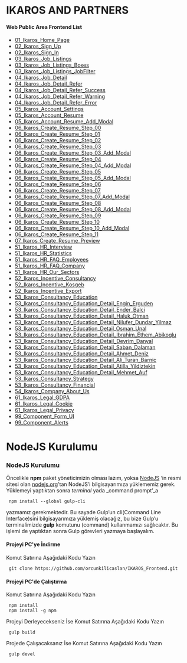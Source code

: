 # IKAROS AND PARTNERS

#### Web Public Area Frontend List
 - [01_Ikaros_Home_Page](https://orcunkilicaslan.github.io/IKAROS_Frontend/01_Ikaros_Home_Page.html)
 - [02_Ikaros_Sign_Up](https://orcunkilicaslan.github.io/IKAROS_Frontend/02_Ikaros_Sign_Up.html)
 - [02_Ikaros_Sign_In](https://orcunkilicaslan.github.io/IKAROS_Frontend/02_Ikaros_Sign_In.html)
 - [03_Ikaros_Job_Listings](https://orcunkilicaslan.github.io/IKAROS_Frontend/03_Ikaros_Job_Listings.html)
 - [03_Ikaros_Job_Listings_Boxes](https://orcunkilicaslan.github.io/IKAROS_Frontend/03_Ikaros_Job_Listings_Boxes.html)
 - [03_Ikaros_Job_Listings_JobFilter](https://orcunkilicaslan.github.io/IKAROS_Frontend/03_Ikaros_Job_Listings_JobFilter.html)
 - [04_Ikaros_Job_Detail](https://orcunkilicaslan.github.io/IKAROS_Frontend/04_Ikaros_Job_Detail.html)
 - [04_Ikaros_Job_Detail_Refer](https://orcunkilicaslan.github.io/IKAROS_Frontend/04_Ikaros_Job_Detail_Refer.html)
 - [04_Ikaros_Job_Detail_Refer_Success](https://orcunkilicaslan.github.io/IKAROS_Frontend/04_Ikaros_Job_Detail_Refer_Success.html)
 - [04_Ikaros_Job_Detail_Refer_Warning](https://orcunkilicaslan.github.io/IKAROS_Frontend/04_Ikaros_Job_Detail_Refer_Warning.html)
 - [04_Ikaros_Job_Detail_Refer_Error](https://orcunkilicaslan.github.io/IKAROS_Frontend/04_Ikaros_Job_Detail_Refer_Error.html)
 - [05_Ikaros_Account_Settings](https://orcunkilicaslan.github.io/IKAROS_Frontend/05_Ikaros_Account_Settings.html)
 - [05_Ikaros_Account_Resume](https://orcunkilicaslan.github.io/IKAROS_Frontend/05_Ikaros_Account_Resume.html)
 - [05_Ikaros_Account_Resume_Add_Modal](https://orcunkilicaslan.github.io/IKAROS_Frontend/05_Ikaros_Account_Resume_Add_Modal.html)
 - [06_Ikaros_Create_Resume_Step_00](https://orcunkilicaslan.github.io/IKAROS_Frontend/06_Ikaros_Create_Resume_Step_00.html)
 - [06_Ikaros_Create_Resume_Step_01](https://orcunkilicaslan.github.io/IKAROS_Frontend/06_Ikaros_Create_Resume_Step_01.html)
 - [06_Ikaros_Create_Resume_Step_02](https://orcunkilicaslan.github.io/IKAROS_Frontend/06_Ikaros_Create_Resume_Step_02.html)
 - [06_Ikaros_Create_Resume_Step_03](https://orcunkilicaslan.github.io/IKAROS_Frontend/06_Ikaros_Create_Resume_Step_03.html)
 - [06_Ikaros_Create_Resume_Step_03_Add_Modal](https://orcunkilicaslan.github.io/IKAROS_Frontend/06_Ikaros_Create_Resume_Step_03_Add_Modal.html)
 - [06_Ikaros_Create_Resume_Step_04](https://orcunkilicaslan.github.io/IKAROS_Frontend/06_Ikaros_Create_Resume_Step_04.html)
 - [06_Ikaros_Create_Resume_Step_04_Add_Modal](https://orcunkilicaslan.github.io/IKAROS_Frontend/06_Ikaros_Create_Resume_Step_04_Add_Modal.html)
 - [06_Ikaros_Create_Resume_Step_05](https://orcunkilicaslan.github.io/IKAROS_Frontend/06_Ikaros_Create_Resume_Step_05.html)
 - [06_Ikaros_Create_Resume_Step_05_Add_Modal](https://orcunkilicaslan.github.io/IKAROS_Frontend/06_Ikaros_Create_Resume_Step_05_Add_Modal.html)
 - [06_Ikaros_Create_Resume_Step_06](https://orcunkilicaslan.github.io/IKAROS_Frontend/06_Ikaros_Create_Resume_Step_06.html)
 - [06_Ikaros_Create_Resume_Step_07](https://orcunkilicaslan.github.io/IKAROS_Frontend/06_Ikaros_Create_Resume_Step_07.html)
 - [06_Ikaros_Create_Resume_Step_07_Add_Modal](https://orcunkilicaslan.github.io/IKAROS_Frontend/06_Ikaros_Create_Resume_Step_07_Add_Modal.html)
 - [06_Ikaros_Create_Resume_Step_08](https://orcunkilicaslan.github.io/IKAROS_Frontend/06_Ikaros_Create_Resume_Step_08.html)
 - [06_Ikaros_Create_Resume_Step_08_Add_Modal](https://orcunkilicaslan.github.io/IKAROS_Frontend/06_Ikaros_Create_Resume_Step_08_Add_Modal.html)
 - [06_Ikaros_Create_Resume_Step_09](https://orcunkilicaslan.github.io/IKAROS_Frontend/06_Ikaros_Create_Resume_Step_09.html)
 - [06_Ikaros_Create_Resume_Step_10](https://orcunkilicaslan.github.io/IKAROS_Frontend/06_Ikaros_Create_Resume_Step_10.html)
 - [06_Ikaros_Create_Resume_Step_10_Add_Modal](https://orcunkilicaslan.github.io/IKAROS_Frontend/06_Ikaros_Create_Resume_Step_10.html)
 - [06_Ikaros_Create_Resume_Step_11](https://orcunkilicaslan.github.io/IKAROS_Frontend/06_Ikaros_Create_Resume_Step_11.html)
 - [07_Ikaros_Create_Resume_Preview](https://orcunkilicaslan.github.io/IKAROS_Frontend/07_Ikaros_Create_Resume_Preview.html)
 - [51_Ikaros_HR_Interview](https://orcunkilicaslan.github.io/IKAROS_Frontend/51_Ikaros_HR_Interview.html)
 - [51_Ikaros_HR_Statistics](https://orcunkilicaslan.github.io/IKAROS_Frontend/51_Ikaros_HR_Statistics.html)
 - [51_Ikaros_HR_FAQ_Employees](https://orcunkilicaslan.github.io/IKAROS_Frontend/51_Ikaros_HR_FAQ_Employees.html)
 - [51_Ikaros_HR_FAQ_Company](https://orcunkilicaslan.github.io/IKAROS_Frontend/51_Ikaros_HR_FAQ_Company.html)
 - [51_Ikaros_HR_Our_Sectors](https://orcunkilicaslan.github.io/IKAROS_Frontend/51_Ikaros_HR_Our_Sectors.html)
 - [52_Ikaros_Incentive_Consultancy](https://orcunkilicaslan.github.io/IKAROS_Frontend/52_Ikaros_Incentive_Consultancy.html)
 - [52_Ikaros_Incentive_Kosgeb](https://orcunkilicaslan.github.io/IKAROS_Frontend/52_Ikaros_Incentive_Kosgeb.html)
 - [52_Ikaros_Incentive_Export](https://orcunkilicaslan.github.io/IKAROS_Frontend/52_Ikaros_Incentive_Export.html)
 - [53_Ikaros_Consultancy_Education](https://orcunkilicaslan.github.io/IKAROS_Frontend/53_Ikaros_Consultancy_Education.html)
 - [53_Ikaros_Consultancy_Education_Detail_Engin_Erguden](https://orcunkilicaslan.github.io/IKAROS_Frontend/53_Ikaros_Consultancy_Education_Detail_Engin_Erguden.html)
 - [53_Ikaros_Consultancy_Education_Detail_Ender_Balci](https://orcunkilicaslan.github.io/IKAROS_Frontend/53_Ikaros_Consultancy_Education_Detail_Ender_Balci.html)
 - [53_Ikaros_Consultancy_Education_Detail_Haluk_Otman](https://orcunkilicaslan.github.io/IKAROS_Frontend/53_Ikaros_Consultancy_Education_Detail_Haluk_Otman.html)
 - [53_Ikaros_Consultancy_Education_Detail_Nilufer_Dundar_Yilmaz](https://orcunkilicaslan.github.io/IKAROS_Frontend/53_Ikaros_Consultancy_Education_Detail_Nilufer_Dundar_Yilmaz.html)
 - [53_Ikaros_Consultancy_Education_Detail_Osman_Unal](https://orcunkilicaslan.github.io/IKAROS_Frontend/53_Ikaros_Consultancy_Education_Detail_Osman_Unal.html)
 - [53_Ikaros_Consultancy_Education_Detail_Ibrahim_Ethem_Abikoglu](https://orcunkilicaslan.github.io/IKAROS_Frontend/53_Ikaros_Consultancy_Education_Detail_Ibrahim_Ethem_Abikoglu.html)
 - [53_Ikaros_Consultancy_Education_Detail_Devrim_Danyal](https://orcunkilicaslan.github.io/IKAROS_Frontend/53_Ikaros_Consultancy_Education_Detail_Devrim_Danyal.html)
 - [53_Ikaros_Consultancy_Education_Detail_Saban_Dalaman](https://orcunkilicaslan.github.io/IKAROS_Frontend/53_Ikaros_Consultancy_Education_Detail_Saban_Dalaman.html)
 - [53_Ikaros_Consultancy_Education_Detail_Ahmet_Deniz](https://orcunkilicaslan.github.io/IKAROS_Frontend/53_Ikaros_Consultancy_Education_Detail_Ahmet_Deniz.html)
 - [53_Ikaros_Consultancy_Education_Detail_Ali_Turan_Barnic](https://orcunkilicaslan.github.io/IKAROS_Frontend/53_Ikaros_Consultancy_Education_Detail_Ali_Turan_Barnic.html)
 - [53_Ikaros_Consultancy_Education_Detail_Atilla_Yildiztekin](https://orcunkilicaslan.github.io/IKAROS_Frontend/53_Ikaros_Consultancy_Education_Detail_Atilla_Yildiztekin.html)
 - [53_Ikaros_Consultancy_Education_Detail_Mehmet_Auf](https://orcunkilicaslan.github.io/IKAROS_Frontend/53_Ikaros_Consultancy_Education_Detail_Mehmet_Auf.html)
 - [53_Ikaros_Consultancy_Strategy](https://orcunkilicaslan.github.io/IKAROS_Frontend/53_Ikaros_Consultancy_Strategy.html)
 - [53_Ikaros_Consultancy_Financial](https://orcunkilicaslan.github.io/IKAROS_Frontend/53_Ikaros_Consultancy_Financial.html)
 - [54_Ikaros_Company_About_Us](https://orcunkilicaslan.github.io/IKAROS_Frontend/54_Ikaros_Company_About_Us.html)
 - [61_Ikaros_Legal_GDPA](https://orcunkilicaslan.github.io/IKAROS_Frontend/61_Ikaros_Legal_GDPA.html)
 - [61_Ikaros_Legal_Cookie](https://orcunkilicaslan.github.io/IKAROS_Frontend/61_Ikaros_Legal_Cookie.html)
 - [61_Ikaros_Legal_Privacy](https://orcunkilicaslan.github.io/IKAROS_Frontend/61_Ikaros_Legal_Privacy.html)
 - [99_Component_Form_UI](https://orcunkilicaslan.github.io/IKAROS_Frontend/99_Component_Form_UI.html)
 - [99_Component_Alerts](https://orcunkilicaslan.github.io/IKAROS_Frontend/99_Component_Alerts.html)
   
   

# NodeJS Kurulumu
  
### NodeJS Kurulumu  
Öncelikle **npm** paket yöneticimizin olması lazım, yoksa [NodeJS](https://nodejs.org/) ‘in resmi sitesi olan [nodejs.org](https://nodejs.org/en/download/)’tan NodeJS’i bilgisayarımıza yüklememiz gerek.  Yüklemeyi yaptıktan sonra _terminal_ yada _command prompt’_a  
  
     npm install --global gulp-cli  

yazmamız gerekmektedir. Bu sayade Gulp’un cli(Command Line Interface)sini bilgisayarımıza yüklemiş olacağız, bu bize Gulp’u terminalimizde **gulp** komutunu (command) kullanmamızı sağlıcaktır. Bu işlemi de yaptıktan sonra Gulp görevleri yazmaya başlayalım.  
  
  
#### Projeyi PC'ye İndirme  
Komut Satırına Aşağıdaki Kodu Yazın  

     git clone https://github.com/orcunkilicaslan/IKAROS_Frontend.git  

#### Projeyi PC'de Çalıştırma  
Komut Satırına Aşağıdaki Kodu Yazın  

     npm install
     npm install -g npm  


Projeyi Derleyecekseniz İse Komut Satırına Aşağıdaki Kodu Yazın  

     gulp build

Projede Çalışacaksanız İse Komut Satırına Aşağıdaki Kodu Yazın  

     gulp devel  